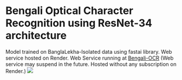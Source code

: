# Bengali Optical Character Recognition using ResNet-34 architecture

Model trained on BanglaLekha-Isolated data using fastai library. Web service hosted on Render.
Web Service running at [Bengali-OCR](https://bengali-ocr.onrender.com/)
(Web service may suspend in the future. Hosted without any subscription on Render.)
![](https://github.com/Joyoshish/Bengali_OCR_ResNet/blob/master/sample_ocr_webservice.png)
